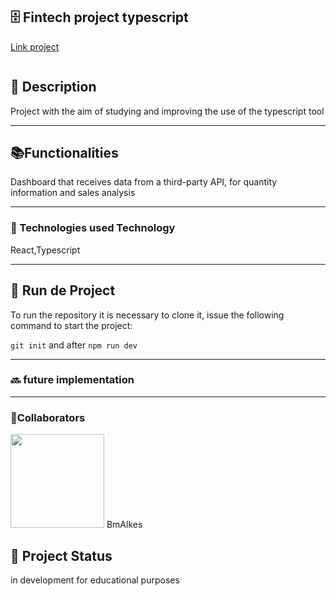 <h2>🗄️ Fintech project typescript</h2>

<p><a href="https://fintech-typescrip.vercel.app/">Link project</a></p>

<img src=""/>

<h2>📝 Description</h2>
<p>Project with the aim of studying and improving the use of the typescript tool</p>

<hr/>

<h2>📚Functionalities</h2>
<p>Dashboard that receives data from a third-party API, for quantity information and sales analysis</p>
  <hr/>
<h3>🔧
Technologies used
Technology</h3>

<p>React,Typescript </p>

<hr/>
<h2>🚀 Run de Project</h2>
<p>To run the repository it is necessary to clone it, issue the following command to start the project: </p>

`git init`
and after
`npm run dev`

<hr/>
  
<h3>🔜 future implementation</h3>

  <hr/>
<h3>  
🤝Collaborators</h3>
  
<img src="https://www.github.com/BmAlkes.png" width="150px"/>
BmAlkes
<h2>🎯 Project Status</h2>
<p>in development for educational purposes</p>

